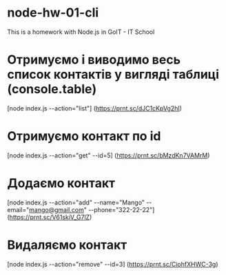 # node-hw-01-cli
This is a homework with Node.js in GoIT - IT School 

# Отримуємо і виводимо весь список контактів у вигляді таблиці (console.table)
[node index.js --action="list"]     (https://prnt.sc/dJC1cKpVg2hI)


# Отримуємо контакт по id
[node index.js --action="get" --id=5]     (https://prnt.sc/bMzdKn7VAMrM)



# Додаємо контакт
[node index.js --action="add" --name="Mango" --email="mango@gmail.com" --phone="322-22-22"]    (https://prnt.sc/V61skiV_G7lZ)



# Видаляємо контакт
[node index.js --action="remove" --id=3]      (https://prnt.sc/CiohfXHWC-3g)


